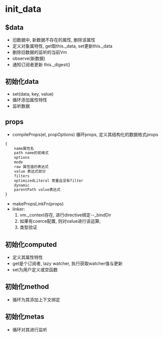 # init_data

## $data
+ 旧数据中, 新数据不存在的属性, 删除该属性
+ 定义对象属特性, get取this.\_data, set更新this.\_data
+ 删除旧数据的监听的当前Vm
+ observe(新数据)
+ 通知订阅者更新 this.\_digest()

## 初始化data
+ set(data, key, value)
+ 循环添加属性特性
+ 监听数据

## props
+ compileProps(el, propOptions) 循环props, 定义其结构化的数据格式props

```js
{
    name属性名
    path name的驼峰式
    options
    mode
    raw 属性值的表达式
    value 表达式部分
    filters
    optimizedLiteral 常量且没有filter
    dynamic
    parentPath value表达式
}
```
+ makePropsLinkFn(props)
+ linker:
    1. vm.\_context存在, 进行directive绑定--\_bindDir
    2. 如果有coerce配置, 则对value进行该运算;
    3. 类型验证


## 初始化computed
+ 定义其属性特性
+ get是个订阅者, lazy watcher, 执行获取watcher值与更新
+ set为用户定义或空函数

## 初始化method
+ 循环为其添加上下文绑定

## 初始化metas
+ 循环对其进行监听
